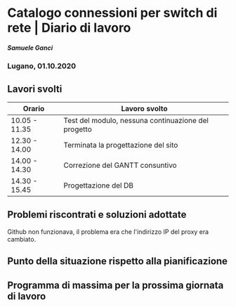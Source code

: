 

# Catalogo connessioni per switch di rete | Diario di lavoro
##### Samuele Ganci
### Lugano, 01.10.2020

## Lavori svolti


|Orario        |Lavoro svolto                 |
|--------------|------------------------------|
|10.05 - 11.35 |Test del modulo, nessuna continuazione del progetto |
|12.30 - 14.00 |Terminata la progettazione del sito |
|14.00 - 14.30 |Correzione del GANTT consuntivo|
|14.30 - 15.45 |Progettazione del DB |

##  Problemi riscontrati e soluzioni adottate
Github non funzionava, il problema era che l'indirizzo IP del proxy era cambiato.


##  Punto della situazione rispetto alla pianificazione


## Programma di massima per la prossima giornata di lavoro
